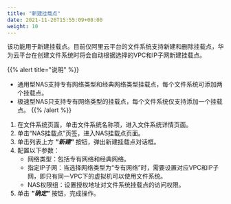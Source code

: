 ```yaml
---
title: "新建挂载点"
date: 2021-11-26T15:55:09+08:00
weight: 10
---
```


该功能用于新建挂载点。目前仅阿里云平台的文件系统支持新建和删除挂载点，华为云平台在创建文件系统时将会自动根据选择的VPC和IP子网新建挂载点。

{{% alert title="说明" %}}
- 通用型NAS支持专有网络类型和经典网络类型挂载点，每个文件系统可添加两个挂载点。
- 极速型NAS只支持专有网络类型的挂载点，每个文件系统仅支持添加一个挂载点。
{{% /alert %}}

1. 在文件系统页面，单击文件系统名称项，进入文件系统详情页面。
2. 单击“NAS挂载点”页签，进入NAS挂载点页面。
3. 单击列表上方 **_"新建"_** 按钮，弹出新建挂载点对话框。
4. 配置以下参数：
    - 网络类型：包括专有网络和经典网络。
    - 指定IP子网：当选择网络类型为“专有网络”时，需要设置对应VPC和IP子网，即只有同一VPC下的虚拟机可以使用文件系统。
    - NAS权限组：设置授权地址对文件系统挂载点的访问权限。
5. 单击 **_"确定"_** 按钮，完成操作。